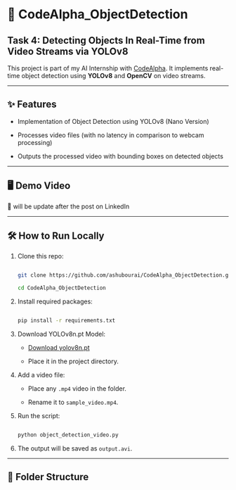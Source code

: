 # 🚀 CodeAlpha_ObjectDetection

## Task 4: Detecting Objects In Real-Time from Video Streams via YOLOv8

This project is part of my AI Internship with [CodeAlpha](https://www.codealpha.tech). It implements real-time object detection using **YOLOv8** and **OpenCV** on video streams.

---

## ✨ Features

- Implementation of Object Detection using YOLOv8 (Nano Version)

- Processes video files (with no latency in comparison to webcam processing)

- Outputs the processed video with bounding boxes on detected objects

---

## 🖥️ Demo Video

🎥 will be update after the post on LinkedIn

---

## 🛠️ How to Run Locally

1. Clone this repo:

    ```bash

    git clone https://github.com/ashubourai/CodeAlpha_ObjectDetection.git

    cd CodeAlpha_ObjectDetection

    ```

2. Install required packages:

    ```bash

    pip install -r requirements.txt

    ```

3. Download YOLOv8n.pt Model:

    - [Download yolov8n.pt](https://github.com/ultralytics/assets/releases/download/v8.1.0/yolov8n.pt)

    - Place it in the project directory.

4. Add a video file:

    - Place any `.mp4` video in the folder.

    - Rename it to `sample_video.mp4`.

5. Run the script:

    ```bash

    python object_detection_video.py

    ```

6. The output will be saved as `output.avi`.

---

## 📂 Folder Structure

